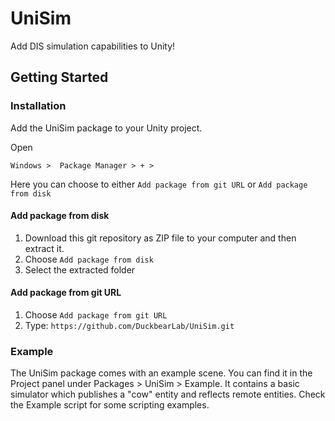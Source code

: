# UniSim

Add DIS simulation capabilities to Unity!

## Getting Started

### Installation

Add the UniSim package to your Unity project.

Open

```
Windows >  Package Manager > + > 
```

Here you can choose to either `Add package from git URL` or `Add package from disk`

#### Add package from disk

1. Download this git repository as ZIP file to your computer and then extract it.
2. Choose `Add package from disk`
3. Select the extracted folder

#### Add package from git URL

1. Choose `Add package from git URL`
2. Type: `https://github.com/DuckbearLab/UniSim.git`

### Example

The UniSim package comes with an example scene. You can find it in the Project panel under Packages > UniSim > Example.
It contains a basic simulator which publishes a "cow" entity and reflects remote entities. Check the Example script for some scripting examples.